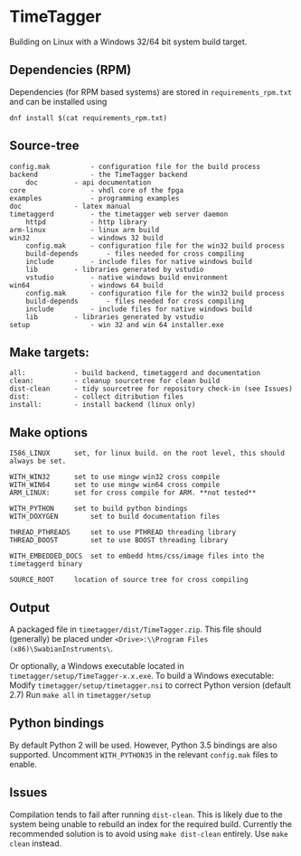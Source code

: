TimeTagger
==========

Building on Linux with a Windows 32/64 bit system build target.


Dependencies (RPM) 
------------------
Dependencies (for RPM based systems) are stored in `requirements_rpm.txt` and can be installed using 

```shell
dnf install $(cat requirements_rpm.txt)
```

Source-tree
-----------
	config.mak			- configuration file for the build process
	backend				- the TimeTagger backend
		doc			- api documentation
	core				- vhdl core of the fpga
	examples			- programming examples
	doc				- latex manual
	timetaggerd			- the timetagger web server daemon
		httpd			- http library
	arm-linux			- linux arm build
	win32				- windows 32 build
		config.mak		- configuration file for the win32 build process
		build-depends		- files needed for cross compiling
		include			- include files for native windows build 
		lib			- libraries generated by vstudio
		vstudio			- native windows build environment
	win64				- windows 64 build
		config.mak		- configuration file for the win32 build process
		build-depends		- files needed for cross compiling
		include			- include files for native windows build 
		lib			- libraries generated by vstudio
	setup				- win 32 and win 64 installer.exe

Make targets:
-------------
    all:			- build backend, timetaggerd and documentation
    clean:			- cleanup sourcetree for clean build
    dist-clean		- tidy sourcetree for repository check-in (see Issues)
    dist:			- collect ditribution files
    install:		- install backend (linux only)

Make options
------------
    I586_LINUX		set, for linux build. on the root level, this should always be set.

    WITH_WIN32		set to use mingw win32 cross compile
    WITH_WIN64		set to use mingw win64 cross compile
    ARM_LINUX:		set for cross compile for ARM. **not tested** 
   
    WITH_PYTHON		set to build python bindings
    WITH_DOXYGEN		set to build documentation files
   
    THREAD_PTHREADS		set to use PTHREAD threading library
    THREAD_BOOST		set to use BOOST threading library

    WITH_EMBEDDED_DOCS 	set to embedd htms/css/image files into the timetaggerd binary

    SOURCE_ROOT		location of source tree for cross compiling 

Output
------
A packaged file in `timetagger/dist/TimeTagger.zip`. This file should (generally) be 
placed under `<Drive>:\\Program Files (x86)\SwabianInstruments\`.

Or optionally, a Windows executable located in `timetagger/setup/TimeTagger-x.x.exe`.
To build a Windows executable:
    Modify `timetagger/setup/timetagger.nsi` to correct Python version (default 2.7)
    Run `make all` in `timetagger/setup`

Python bindings
---------------
By default Python 2 will be used. However, Python 3.5 bindings are also supported. 
Uncomment `WITH_PYTHON35` in the relevant `config.mak` files to enable.


Issues 
------
Compilation tends to fail after running `dist-clean`. This is likely due to the 
system being unable to rebuild an index for the required build. Currently the recommended 
solution is to avoid using `make dist-clean` entirely. Use `make clean` instead.
